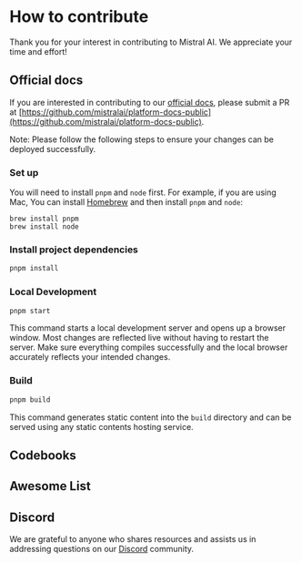 # How to contribute

Thank you for your interest in contributing to Mistral AI. We appreciate your time and effort!

## Official docs

If you are interested in contributing to our [official docs](https://docs.mistral.ai/), please submit a PR at [https://github.com/mistralai/platform-docs-public](https://github.com/mistralai/platform-docs-public). 

Note: Please follow the following steps to ensure your changes can be deployed successfully.

### Set up 

You will need to install `pnpm` and `node` first. For example, if you are using Mac, You can install [Homebrew](https://brew.sh/) and then install `pnpm` and `node`:
```
brew install pnpm
brew install node
```

### Install project dependencies 

```bash
pnpm install
```

### Local Development

```bash
pnpm start
```

This command starts a local development server and opens up a browser window. Most changes are reflected live without having to restart the server. Make sure everything compiles successfully and the local browser accurately reflects your intended changes. 

### Build

```bash
pnpm build
```

This command generates static content into the `build` directory and can be served using any static contents hosting service.


## Codebooks

## Awesome List

## Discord

We are grateful to anyone who shares resources and assists us in addressing questions on our [Discord](https://discord.gg/mistralai) community.

